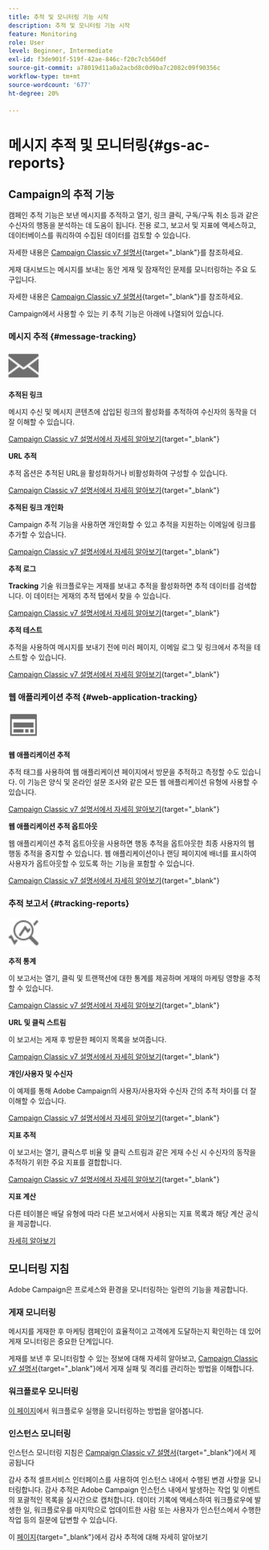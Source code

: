 ```yaml
---
title: 추적 및 모니터링 기능 시작
description: 추적 및 모니터링 기능 시작
feature: Monitoring
role: User
level: Beginner, Intermediate
exl-id: f3de901f-519f-42ae-846c-f20c7cb560df
source-git-commit: a78019d11a0a2acbd8c0d9ba7c2082c09f90356c
workflow-type: tm+mt
source-wordcount: '677'
ht-degree: 20%

---
```


# 메시지 추적 및 모니터링{#gs-ac-reports}

## Campaign의 추적 기능

캠페인 추적 기능은 보낸 메시지를 추적하고 열기, 링크 클릭, 구독/구독 취소 등과 같은 수신자의 행동을 분석하는 데 도움이 됩니다. 전용 로그, 보고서 및 지표에 액세스하고, 데이터베이스를 쿼리하여 수집된 데이터를 검토할 수 있습니다.

자세한 내용은 [Campaign Classic v7 설명서](https://experienceleague.adobe.com/docs/campaign-classic/using/getting-started/profile-management/editing-a-profile.html?lang=ko#tracking-tab){target="_blank"}를 참조하세요.

게재 대시보드는 메시지를 보내는 동안 게재 및 잠재적인 문제를 모니터링하는 주요 도구입니다.

자세한 내용은 [Campaign Classic v7 설명서](https://experienceleague.adobe.com/docs/campaign-classic/using/sending-messages/monitoring-deliveries/delivery-dashboard.html?lang=ko#sending-messages){target="_blank"}를 참조하세요.

Campaign에서 사용할 수 있는 키 추적 기능은 아래에 나열되어 있습니다.

### 메시지 추적 {#message-tracking}

<img src="assets/do-not-localize/icon-message-tracking.svg" width="60px">

**추적된 링크**

메시지 수신 및 메시지 콘텐츠에 삽입된 링크의 활성화를 추적하여 수신자의 동작을 더 잘 이해할 수 있습니다.

[Campaign Classic v7 설명서에서 자세히 알아보기](https://experienceleague.adobe.com/docs/campaign-classic/using/sending-messages/tracking-messages/how-to-configure-tracked-links.html#sending-messages){target="_blank"}

**URL 추적**

추적 옵션은 추적된 URL을 활성화하거나 비활성화하여 구성할 수 있습니다.

[Campaign Classic v7 설명서에서 자세히 알아보기](https://experienceleague.adobe.com/docs/campaign-classic/using/sending-messages/tracking-messages/personalizing-url-tracking.html#sending-messages){target="_blank"}


**추적된 링크 개인화**

Campaign 추적 기능을 사용하면 개인화할 수 있고 추적을 지원하는 이메일에 링크를 추가할 수 있습니다.

[Campaign Classic v7 설명서에서 자세히 알아보기](https://experienceleague.adobe.com/docs/campaign-classic/using/sending-messages/tracking-messages/tracking-personalized-links/tracking-personalized-links.html#sending-messages){target="_blank"}

**추적 로그**

**Tracking** 기술 워크플로우는 게재를 보내고 추적을 활성화하면 추적 데이터를 검색합니다. 이 데이터는 게재의 추적 탭에서 찾을 수 있습니다.

[Campaign Classic v7 설명서에서 자세히 알아보기](https://experienceleague.adobe.com/docs/campaign-classic/using/sending-messages/tracking-messages/accessing-the-tracking-logs.html#sending-messages){target="_blank"}

**추적 테스트**

추적을 사용하여 메시지를 보내기 전에 미러 페이지, 이메일 로그 및 링크에서 추적을 테스트할 수 있습니다.

[Campaign Classic v7 설명서에서 자세히 알아보기](https://experienceleague.adobe.com/docs/campaign-classic/using/sending-messages/tracking-messages/testing-tracking.html#sending-messages){target="_blank"}

### 웹 애플리케이션 추적 {#web-application-tracking}

<img src="assets/do-not-localize/icon-web-app.svg" width="60px">

**웹 애플리케이션 추적**

추적 태그를 사용하여 웹 애플리케이션 페이지에서 방문을 추적하고 측정할 수도 있습니다. 이 기능은 양식 및 온라인 설문 조사와 같은 모든 웹 애플리케이션 유형에 사용할 수 있습니다.

[Campaign Classic v7 설명서에서 자세히 알아보기](https://experienceleague.adobe.com/docs/campaign-classic/using/designing-content/web-applications/tracking-a-web-application.html?lang=ko#designing-content){target="_blank"}

**웹 애플리케이션 추적 옵트아웃**

웹 애플리케이션 추적 옵트아웃을 사용하면 행동 추적을 옵트아웃한 최종 사용자의 웹 행동 추적을 중지할 수 있습니다. 웹 애플리케이션이나 랜딩 페이지에 배너를 표시하여 사용자가 옵트아웃할 수 있도록 하는 기능을 포함할 수 있습니다.

[Campaign Classic v7 설명서에서 자세히 알아보기](https://experienceleague.adobe.com/docs/campaign-classic/using/designing-content/web-applications/web-application-tracking-opt-out.html?lang=ko#designing-content){target="_blank"}

### 추적 보고서 {#tracking-reports}

<img src="assets/do-not-localize/icon_monitor.svg" width="60px">

**추적 통계**

이 보고서는 열기, 클릭 및 트랜잭션에 대한 통계를 제공하며 게재의 마케팅 영향을 추적할 수 있습니다.

[Campaign Classic v7 설명서에서 자세히 알아보기](https://experienceleague.adobe.com/docs/campaign-classic/using/sending-messages/tracking-messages/about-message-tracking.html#tracking-reports){target="_blank"}

**URL 및 클릭 스트림**

이 보고서는 게재 후 방문한 페이지 목록을 보여줍니다.

[Campaign Classic v7 설명서에서 자세히 알아보기](https://experienceleague.adobe.com/docs/campaign-classic/using/reporting/reports-on-deliveries/delivery-reports.html?lang=ko#urls-and-click-streams){target="_blank"}

**개인/사용자 및 수신자**

이 예제를 통해 Adobe Campaign의 사용자/사용자와 수신자 간의 추적 차이를 더 잘 이해할 수 있습니다.

[Campaign Classic v7 설명서에서 자세히 알아보기](https://experienceleague.adobe.com/docs/campaign-classic/using/reporting/reports-on-deliveries/person-people-recipients.html?lang=ko#reporting){target="_blank"}

**지표 추적**

이 보고서는 열기, 클릭스루 비율 및 클릭 스트림과 같은 게재 수신 시 수신자의 동작을 추적하기 위한 주요 지표를 결합합니다.

[Campaign Classic v7 설명서에서 자세히 알아보기](https://experienceleague.adobe.com/docs/campaign-classic/using/reporting/reports-on-deliveries/delivery-reports.html?lang=ko#reporting){target="_blank"}

**지표 계산**

다른 테이블은 배달 유형에 따라 다른 보고서에서 사용되는 지표 목록과 해당 계산 공식을 제공합니다.

[자세히 알아보기](../reporting/metrics-calculation.md)

## 모니터링 지침

Adobe Campaign은 프로세스와 환경을 모니터링하는 일련의 기능을 제공합니다.

### 게재 모니터링

메시지를 게재한 후 마케팅 캠페인이 효율적이고 고객에게 도달하는지 확인하는 데 있어 게재 모니터링은 중요한 단계입니다.

게재를 보낸 후 모니터링할 수 있는 정보에 대해 자세히 알아보고, [Campaign Classic v7 설명서](https://experienceleague.adobe.com/docs/campaign-classic/using/sending-messages/monitoring-deliveries/about-delivery-monitoring.html?lang=ko#sending-messages){target="_blank"}에서 게재 실패 및 격리를 관리하는 방법을 이해합니다.

### 워크플로우 모니터링

[이 페이지](https://experienceleague.adobe.com/docs/campaign/automation/workflows/monitoring-workflows/monitor-workflow-execution.html?lang=ko)에서 워크플로우 실행을 모니터링하는 방법을 알아봅니다.

### 인스턴스 모니터링

인스턴스 모니터링 지침은 [Campaign Classic v7 설명서](https://experienceleague.adobe.com/docs/campaign-classic/using/monitoring-campaign-classic/introduction/monitoring-guidelines.html?lang=ko#monitoring-campaign-classic){target="_blank"}에서 제공됩니다

감사 추적 셀프서비스 인터페이스를 사용하여 인스턴스 내에서 수행된 변경 사항을 모니터링합니다. 감사 추적은 Adobe Campaign 인스턴스 내에서 발생하는 작업 및 이벤트의 포괄적인 목록을 실시간으로 캡처합니다. 데이터 기록에 액세스하여 워크플로우에 발생한 일, 워크플로우를 마지막으로 업데이트한 사람 또는 사용자가 인스턴스에서 수행한 작업 등의 질문에 답변할 수 있습니다.

이 [페이지](../reporting/audit-trail.md){target="_blank"}에서 감사 추적에 대해 자세히 알아보기
